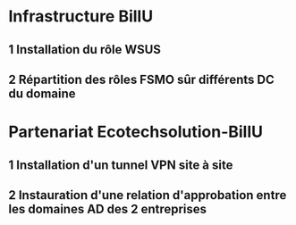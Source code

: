 # Infrastructure BillU
 
## 1 Installation du rôle WSUS 

## 2 Répartition des rôles FSMO sûr différents DC du domaine

 # Partenariat Ecotechsolution-BillU
 
## 1 Installation d'un tunnel VPN site à site

## 2 Instauration d'une relation d'approbation entre les domaines AD des 2 entreprises
 
